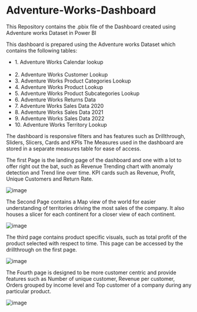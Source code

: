# Adventure-Works-Dashboard
This Repository contains the .pbix file of the Dashboard created using Adventure works Dataset in Power BI

This dashboard is prepared using the Adventure works Dataset which contains the following tables:
    <ul>
    <li> 1. Adventure Works Calendar lookup</li>  
    <li> 2. Adventure Works Customer Lookup</li>
    <li> 3. Adventure Works Product Categories Lookup</li>
    <li> 4. Adventure Works Product Lookup</li>
    <li> 5. Adventure Works Product Subcategories Lookup</li>
    <li> 6. Adventure Works Returns Data</li>
    <li> 7. Adventure Works Sales Data 2020</li>
    <li> 8. Adventure Works Sales Data 2021</li>
    <li> 9. Adventure Works Sales Data 2022</li>
    <li> 10. Adventure Works Territory Lookup
    </ul>

The dashboard is responsive filters and has features such as Drillthrough, Sliders, Slicers, Cards and KPIs
The Measures used in the dashboard are stored in a separate measures table for ease of access.

The first Page is the landing page of the dashboard and one with a lot to offer right out the bat, such as Revenue Trending chart with anomaly detection and Trend line over time. KPI cards such as Revenue, Profit, Unique Customers and Return Rate.

![image](https://github.com/Siegewardcatarina/Adventure-Works-Dashboard/assets/91260329/d9d24901-cf6e-41c4-aded-90ba6a9c2239)

The Second Page contains a Map view of the world for easier understanding of territories driving the most sales of the company. It also houses a slicer for each continent for a closer view of each continent.

![image](https://github.com/Siegewardcatarina/Adventure-Works-Dashboard/assets/91260329/a7760ee4-41d5-4ff3-862e-1702b9e33dd6)

The third page contains product specific visuals, such as total profit of the product selected with respect to time. This page can be accessed by the drillthrough on the first page.

![image](https://github.com/Siegewardcatarina/Adventure-Works-Dashboard/assets/91260329/046efd7a-ad98-4840-9eb9-a75f077eaab4)

The Fourth page is designed to be more customer centric and provide features such as Number of unique customer, Revenue per customer, Orders grouped by income level and Top customer of a company during any particular product.

![image](https://github.com/Siegewardcatarina/Adventure-Works-Dashboard/assets/91260329/f57128d8-1fb9-4575-9e09-70448b545565)
